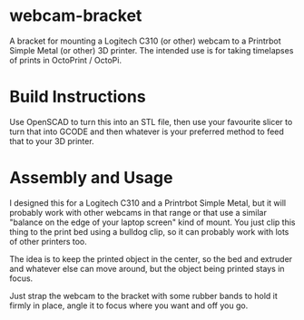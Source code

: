 # webcam-bracket
A bracket for mounting a Logitech C310 (or other) webcam to a Printrbot Simple
Metal (or other) 3D printer. The intended use is for taking timelapses of
prints in OctoPrint / OctoPi.

# Build Instructions

Use OpenSCAD to turn this into an STL file, then use your favourite slicer to
turn that into GCODE and then whatever is your preferred method to feed that to
your 3D printer.

# Assembly and Usage

I designed this for a Logitech C310 and a Printrbot Simple Metal, but it will
probably work with other webcams in that range or that use a similar "balance
on the edge of your laptop screen" kind of mount. You just clip this thing to
the print bed using a bulldog clip, so it can probably work with lots of other
printers too.

The idea is to keep the printed object in the center, so the bed and extruder
and whatever else can move around, but the object being printed stays in focus.

Just strap the webcam to the bracket with some rubber bands to hold it firmly
in place, angle it to focus where you want and off you go.
